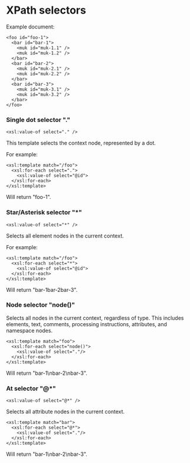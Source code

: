 # XPath selectors

Example document:

    <foo id="foo-1">
      <bar id="bar-1">
        <muk id="muk-1.1" />
        <muk id="muk-1.2" />
      </bar>
      <bar id="bar-2">
        <muk id="muk-2.1" />
        <muk id="muk-2.2" />
      </bar>
      <bar id="bar-3">
        <muk id="muk-3.1" />
        <muk id="muk-3.2" />
      </bar>
    </foo>

### Single dot selector "."

    <xsl:value-of select="." />

This template selects the context node, represented by a dot.

For example:

    <xsl:template match="/foo">
      <xsl:for-each select=".">
        <xsl:value-of select="@id">
      </xsl:for-each>
    </xsl:template>

Will return "foo-1".

### Star/Asterisk selector "*"

    <xsl:value-of select="*" />

Selects all element nodes in the current context.

For example:

    <xsl:template match="/foo">
      <xsl:for-each select="*">
        <xsl:value-of select="@id">
      </xsl:for-each>
    </xsl:template>

Will return "bar-1bar-2bar-3".

### Node selector "node()"

Selects all nodes in the current context, regardless of type. This includes elements, text, comments, processing instructions, attributes, and namespace nodes.

    <xsl:template match="foo">
      <xsl:for-each select="node()">
        <xsl:value-of select="."/>
      </xsl:for-each>
    </xsl:template>

Will return "bar-1\nbar-2\nbar-3".

### At selector "@*"

    <xsl:value-of select="@*" />

Selects all attribute nodes in the current context.

    <xsl:template match="bar">
      <xsl:for-each select="@*">
        <xsl:value-of select="."/>
      </xsl:for-each>
    </xsl:template>

Will return "bar-1\nbar-2\nbar-3".
